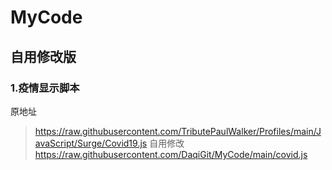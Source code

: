 # MyCode
## 自用修改版

### 1.疫情显示脚本
原地址
> https://raw.githubusercontent.com/TributePaulWalker/Profiles/main/JavaScript/Surge/Covid19.js
自用修改
> https://raw.githubusercontent.com/DaqiGit/MyCode/main/covid.js
